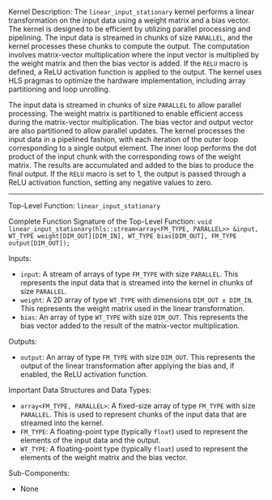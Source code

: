 Kernel Description:
The `linear_input_stationary` kernel performs a linear transformation on the input data using a weight matrix and a bias vector. The kernel is designed to be efficient by utilizing parallel processing and pipelining. The input data is streamed in chunks of size `PARALLEL`, and the kernel processes these chunks to compute the output. The computation involves matrix-vector multiplication where the input vector is multiplied by the weight matrix and then the bias vector is added. If the `RELU` macro is defined, a ReLU activation function is applied to the output. The kernel uses HLS pragmas to optimize the hardware implementation, including array partitioning and loop unrolling.

The input data is streamed in chunks of size `PARALLEL` to allow parallel processing. The weight matrix is partitioned to enable efficient access during the matrix-vector multiplication. The bias vector and output vector are also partitioned to allow parallel updates. The kernel processes the input data in a pipelined fashion, with each iteration of the outer loop corresponding to a single output element. The inner loop performs the dot product of the input chunk with the corresponding rows of the weight matrix. The results are accumulated and added to the bias to produce the final output. If the `RELU` macro is set to 1, the output is passed through a ReLU activation function, setting any negative values to zero.

---

Top-Level Function: `linear_input_stationary`

Complete Function Signature of the Top-Level Function:
`void linear_input_stationary(hls::stream<array<FM_TYPE, PARALLEL>> &input, WT_TYPE weight[DIM_OUT][DIM_IN], WT_TYPE bias[DIM_OUT], FM_TYPE output[DIM_OUT]);`

Inputs:
- `input`: A stream of arrays of type `FM_TYPE` with size `PARALLEL`. This represents the input data that is streamed into the kernel in chunks of size `PARALLEL`.
- `weight`: A 2D array of type `WT_TYPE` with dimensions `DIM_OUT x DIM_IN`. This represents the weight matrix used in the linear transformation.
- `bias`: An array of type `WT_TYPE` with size `DIM_OUT`. This represents the bias vector added to the result of the matrix-vector multiplication.

Outputs:
- `output`: An array of type `FM_TYPE` with size `DIM_OUT`. This represents the output of the linear transformation after applying the bias and, if enabled, the ReLU activation function.

Important Data Structures and Data Types:
- `array<FM_TYPE, PARALLEL>`: A fixed-size array of type `FM_TYPE` with size `PARALLEL`. This is used to represent chunks of the input data that are streamed into the kernel.
- `FM_TYPE`: A floating-point type (typically `float`) used to represent the elements of the input data and the output.
- `WT_TYPE`: A floating-point type (typically `float`) used to represent the elements of the weight matrix and the bias vector.

Sub-Components:
- None